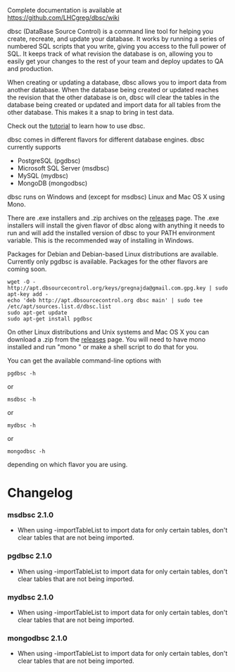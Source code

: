 Complete documentation is available at https://github.com/LHCgreg/dbsc/wiki

dbsc (DataBase Source Control) is a command line tool for helping you create, recreate, and update your database. It works by running a series of numbered SQL scripts that you write, giving you access to the full power of SQL. It keeps track of what revision the database is on, allowing you to easily get your changes to the rest of your team and deploy updates to QA and production.

When creating or updating a database, dbsc allows you to import data from another database. When the database being created or updated reaches the revision that the other database is on, dbsc will clear the tables in the database being created or updated and import data for all tables from the other database. This makes it a snap to bring in test data.

Check out the [tutorial](https://github.com/LHCGreg/dbsc/wiki/Tutorial) to learn how to use dbsc.

dbsc comes in different flavors for different database engines. dbsc currently supports

* PostgreSQL (pgdbsc)
* Microsoft SQL Server (msdbsc)
* MySQL (mydbsc)
* MongoDB (mongodbsc)

dbsc runs on Windows and (except for msdbsc) Linux and Mac OS X using Mono.

There are .exe installers and .zip archives on the [releases](https://github.com/LHCGreg/dbsc/releases) page. The .exe installers will install the given flavor of dbsc along with anything it needs to run and will add the installed version of dbsc to your PATH environment variable. This is the recommended way of installing in Windows.

Packages for Debian and Debian-based Linux distributions are available. Currently only pgdbsc is available. Packages for the other flavors are coming soon.

```
wget -O - http://apt.dbsourcecontrol.org/keys/gregnajda@gmail.com.gpg.key | sudo apt-key add -
echo 'deb http://apt.dbsourcecontrol.org dbsc main' | sudo tee /etc/apt/sources.list.d/dbsc.list
sudo apt-get update
sudo apt-get install pgdbsc
```

On other Linux distributions and Unix systems and Mac OS X you can download a .zip from the [releases](https://github.com/LHCGreg/dbsc/releases) page. You will need to have mono installed and run "mono <path to dbsc> <command line arguments>" or make a shell script to do that for you.

You can get the available command-line options with

`pgdbsc -h`

or

`msdbsc -h`

or

`mydbsc -h`

or

`mongodbsc -h`

depending on which flavor you are using.

# Changelog

### msdbsc 2.1.0
* When using -importTableList to import data for only certain tables, don't clear tables that are not being imported.

### pgdbsc 2.1.0
* When using -importTableList to import data for only certain tables, don't clear tables that are not being imported.

### mydbsc 2.1.0
* When using -importTableList to import data for only certain tables, don't clear tables that are not being imported.

### mongodbsc 2.1.0
* When using -importTableList to import data for only certain tables, don't clear tables that are not being imported.